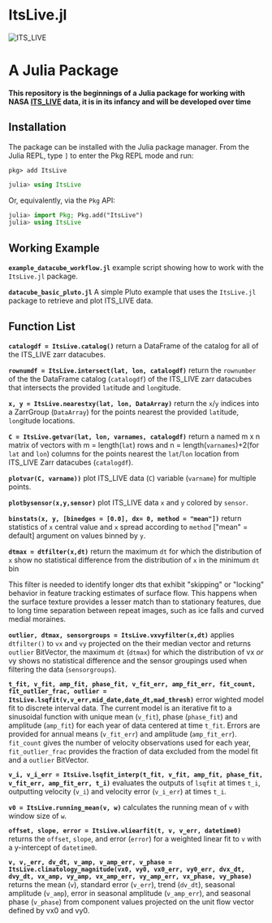 # ItsLive.jl
![ITS_LIVE](https://its-live-data.s3.amazonaws.com/documentation/ITS_LIVE_Julia_logo_transparent_wht.png)

# A Julia Package 
**This repository is the beginnings of a Julia package for working with NASA [ITS_LIVE](https://its-live.jpl.nasa.gov/) data, it is in its infancy and will be developed over time**

## Installation

The package can be installed with the Julia package manager.
From the Julia REPL, type `]` to enter the Pkg REPL mode and run:

```
pkg> add ItsLive
```
```julia
julia> using ItsLive
```

Or, equivalently, via the `Pkg` API:

```julia
julia> import Pkg; Pkg.add("ItsLive")
julia> using ItsLive
```

## Working Example
**`example_datacube_workflow.jl`** example script showing how to work with the `ItsLive.jl` package.

**`datacube_basic_pluto.jl`** A simple Pluto example that uses the `ItsLive.jl` package to retrieve and plot ITS_LIVE data.

## Function List 
**`catalogdf = ItsLive.catalog()`** return a DataFrame of the catalog for all of the ITS_LIVE zarr datacubes.

**`rownumdf = ItsLive.intersect(lat, lon, catalogdf)`** return the `rownumber` of the the DataFrame catalog (`catalogdf`) of the ITS_LIVE zarr datacubes that intersects the provided `lat`itude and `lon`gitude.

**`x, y = ItsLive.nearestxy(lat, lon, DataArray)`** return the `x`/`y` indices into a ZarrGroup (`DataArray`) for the points nearest the provided `lat`itude, `lon`gitude locations.

**`C = ItsLive.getvar(lat, lon, varnames, catalogdf)`** return a named m x n matrix of vectors with m = length(`lat`) rows and n = length(`varnames`)+2(for `lat` and `lon`) columns for the points nearest the `lat`/`lon` location from ITS_LIVE Zarr datacubes (`catalogdf`).

**`plotvar(C, varname))`** plot ITS_LIVE data (`C`) variable (`varname`) for multiple points.

**`plotbysensor(x,y,sensor)`** plot ITS_LIVE data `x` and `y` colored by `sensor`.

**`binstats(x, y, [binedges = [0.0], dx= 0, method = "mean"])`** return statistics of `x` central value and `x` spread according to `method` ["mean" = default] argument on values binned by `y`.

**`dtmax = dtfilter(x,dt)`** return the maximum `dt` for which the distribution of `x` show no statistical difference from the distribution of `x` in the minimum `dt` bin

This filter is needed to identify longer dts that exhibit "skipping" or "locking" behavior in feature tracking estimates of surface flow. This happens when the surface texture provides a lesser match than to stationary features, due to long time separation between repeat images, such as ice falls and curved medial moraines.

**`outlier, dtmax, sensorgroups = ItsLive.vxvyfilter(x,dt)`** applies `dtfilter()` to `vx` and `vy` projected on the their median vector and returns `outlier` BitVector, the maximum `dt` (`dtmax`) for which the distribution of vx *or* vy shows no statistical difference and the sensor groupings used when filtering the data (`sensorgroups`).

**`t_fit, v_fit, amp_fit, phase_fit, v_fit_err, amp_fit_err, fit_count, fit_outlier_frac, outlier = ItsLive.lsqfit(v,v_err,mid_date,date_dt,mad_thresh)`** error wighted model fit to discrete interval data. The current model is an iterative fit to a sinusoidal function with unique mean (`v_fit`), phase (`phase_fit`) and amplitude (`amp_fit`) for each year of data centered at time `t_fit`. Errors are provided for annual means (`v_fit_err`) and amplitude (`amp_fit_err`). `fit_count` gives the number of velocity observations used for each year,  `fit_outlier_frac` provides the fraction of data excluded from the model fit and a `outlier` BitVector. 

**`v_i, v_i_err = ItsLive.lsqfit_interp(t_fit, v_fit, amp_fit, phase_fit, v_fit_err, amp_fit_err, t_i)`** evaluates the outputs of `lsqfit` at times `t_i`, outputting velocity (`v_i`) and velocity error (`v_i_err`) at times `t_i`.

**`v0 = ItsLive.running_mean(v, w)`** calculates the running mean of `v` with window size of `w`.

**`offset, slope, error = ItsLive.wliearfit(t, v, v_err, datetime0)`** returns the `offset`, `slope`, and  error (`error`) for a weighted linear fit to `v` with a y-intercept of `datetime0`.

 **`v, v,_err, dv_dt, v_amp, v_amp_err, v_phase = ItsLive.climatology_magnitude(vx0, vy0, vx0_err, vy0_err, dvx_dt, dvy_dt, vx_amp, vy_amp, vx_amp_err, vy_amp_err, vx_phase, vy_phase)`** returns the mean (`v`), standard error (`v_err`), trend (`dv_dt`), seasonal amplitude (`v_amp`), error in seasonal amplitude (`v_amp_err`), and seasonal phase (`v_phase`) from component values projected on the unit flow vector defined by vx0 and vy0.